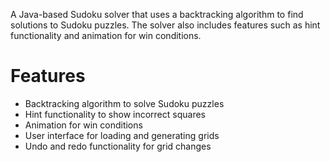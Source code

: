 A Java-based Sudoku solver that uses a backtracking algorithm to find solutions to Sudoku puzzles. The solver also includes features such as hint functionality and animation for win conditions.

# Features


- Backtracking algorithm to solve Sudoku puzzles
- Hint functionality to show incorrect squares
- Animation for win conditions
- User interface for loading and generating grids
- Undo and redo functionality for grid changes
